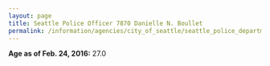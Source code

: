 ```yaml
---
layout: page
title: Seattle Police Officer 7870 Danielle N. Boullet
permalink: /information/agencies/city_of_seattle/seattle_police_department/copbook/7870/
---
```


**Age as of Feb. 24, 2016:** 27.0
